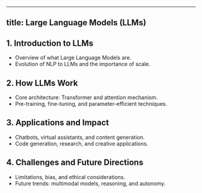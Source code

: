 
---
title: Large Language Models (LLMs)
---

## 1. Introduction to LLMs
- Overview of what Large Language Models are.  
- Evolution of NLP to LLMs and the importance of scale.  

## 2. How LLMs Work
- Core architecture: Transformer and attention mechanism.  
- Pre-training, fine-tuning, and parameter-efficient techniques.  

## 3. Applications and Impact
- Chatbots, virtual assistants, and content generation.  
- Code generation, research, and creative applications.  

## 4. Challenges and Future Directions
- Limitations, bias, and ethical considerations.  
- Future trends: multimodal models, reasoning, and autonomy.  

